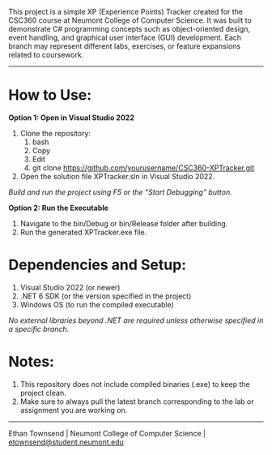 This project is a simple XP (Experience Points) Tracker created for the CSC360 course at Neumont College of Computer Science.
It was built to demonstrate C# programming concepts such as object-oriented design, event handling, and graphical user interface (GUI) development.
Each branch may represent different labs, exercises, or feature expansions related to coursework.

-----------------------------------

# How to Use:

**Option 1: Open in Visual Studio 2022**
1. Clone the repository:
    1. bash
    2. Copy
    3. Edit
    4. git clone https://github.com/yourusername/CSC360-XPTracker.git
2. Open the solution file XPTracker.sln in Visual Studio 2022.

_Build and run the project using F5 or the "Start Debugging" button._

**Option 2: Run the Executable**
1. Navigate to the bin/Debug or bin/Release folder after building.
2. Run the generated XPTracker.exe file.

# Dependencies and Setup:
1. Visual Studio 2022 (or newer)
2. .NET 6 SDK (or the version specified in the project)
3. Windows OS (to run the compiled executable)

_No external libraries beyond .NET are required unless otherwise specified in a specific branch._


# Notes:
1. This repository does not include compiled binaries (.exe) to keep the project clean.
2. Make sure to always pull the latest branch corresponding to the lab or assignment you are working on.

-----------------------------------


Ethan Townsend |
Neumont College of Computer Science |
etownsend@student.neumont.edu

